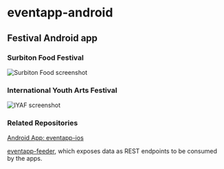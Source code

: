 # eventapp-android
## Festival Android app
### Surbiton Food Festival

![Surbiton Food screenshot](https://github.com/lozarcher/eventapp-ios-foodfest/blob/master/Screenshots/foodfestialiphone.png) 

### International Youth Arts Festival

![IYAF screenshot](https://github.com/lozarcher/eventapp-ios-foodfest/blob/master/Screenshots/iyaf2016.jpg) 

### Related Repositories

[Android App: eventapp-ios](https://github.com/lozarcher/eventapp-ios) 

[eventapp-feeder](https://github.com/lozarcher/eventapp-feeder/), which exposes data as REST endpoints to be consumed by the apps.

